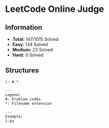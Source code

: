 # LeetCode Online Judge

## Information
* **Total:** 147/1015 Solved
* **Easy:** 124 Solved
* **Medium:** 23 Solved
* **Hard:** 0 Solved

## Structures

```
|- #.*

---
Legend:
#: Problem index
*: Filename extension

---
Example:
1.py
```